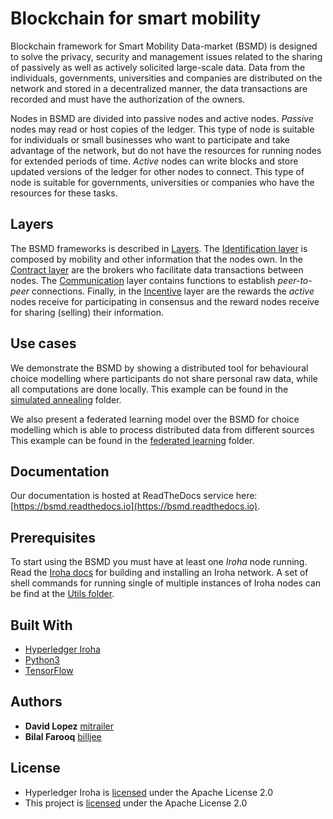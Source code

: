 # Blockchain for smart mobility
Blockchain framework for Smart Mobility Data-market (BSMD) is designed to solve the privacy, security and management 
issues related to the sharing of passively as well as actively solicited large-scale data. Data from the individuals, 
governments, universities and companies are distributed on the network and stored in a decentralized manner, 
the data transactions are recorded and must have the authorization of the owners.

Nodes in BSMD are divided into passive nodes and active nodes. *Passive* nodes may read or host copies of the ledger. 
This type of node is suitable for individuals or small businesses who want to participate and take advantage of the 
network, but do not have the resources for running nodes for extended periods of time. *Active* nodes can write blocks 
and store updated versions of the ledger for other nodes to connect. This type of node is suitable for governments, 
universities or companies who have the resources for these tasks. 

## Layers

The BSMD frameworks is described in [Layers](layers). The [Identification layer](layers/identification) is 
composed by mobility and other information that the nodes own. In the [Contract layer](layers/contract) are the brokers
who facilitate data transactions between nodes. The [Communication](layers/communication) layer contains functions to 
establish *peer-to-peer* connections. Finally, in the [Incentive](layers/incentive) layer are the rewards 
the *active* nodes receive for participating in consensus and the reward nodes receive for sharing (selling) 
their information.

## Use cases

We demonstrate the BSMD by showing a distributed tool for behavioural choice modelling where participants do not share 
personal raw data, while all computations are done locally. This example can be found 
in the [simulated annealing](use_cases/simulated_annealing) folder.

We also present a federated learning model over the BSMD for choice modelling which is able to process distributed 
data from different sources This example can be found in the [federated learning](use_cases/federated_learning) folder.

## Documentation

Our documentation is hosted at ReadTheDocs service here: [https://bsmd.readthedocs.io](https://bsmd.readthedocs.io). 

## Prerequisites

To start using the BSMD you must have at least one *Iroha* node running. Read the [Iroha docs](https://iroha.readthedocs.io) 
for building and installing an Iroha network. A set of shell commands for running single of multiple instances of Iroha
nodes can be find at the [Utils folder](utils).

## Built With

* [Hyperledger Iroha](https://github.com/hyperledger/iroha)
* [Python3](https://www.python.org/download/releases/3.0/)
* [TensorFlow](https://www.tensorflow.org/)

## Authors

* **David Lopez** [mitrailer](https://github.com/mitrailer)
* **Bilal Farooq** [billjee](https://github.com/billjee/)

## License

* Hyperledger Iroha is [licensed](https://github.com/hyperledger/iroha/blob/master/LICENSE) under the Apache License 2.0 
* This project is [licensed](LICENSE.md) under the Apache License 2.0
